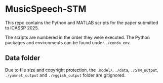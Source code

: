 # MusicSpeech-STM

This repo contains the Python and MATLAB scripts for the paper submitted to ICASSP 2025.

The scripts are numbered in the order they were executed. The Python packages and environments can be found under `./conda_env`.

## Data folder
Due to file size and copyright protection, the `.model/`, `./data`, `./STM_output`, `./yamnet_output` and `./vggish_output` folder are gitignored.
